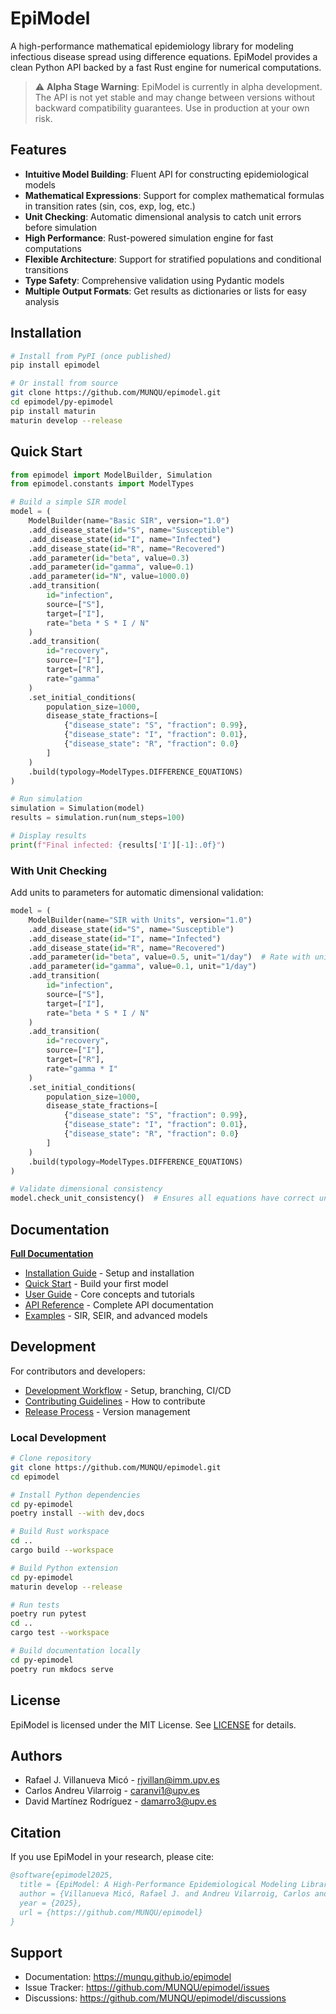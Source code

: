 # EpiModel

A high-performance mathematical epidemiology library for modeling infectious disease spread using difference equations. EpiModel provides a clean Python API backed by a fast Rust engine for numerical computations.

> ⚠️ **Alpha Stage Warning**: EpiModel is currently in alpha development. The API is not yet stable and may change between versions without backward compatibility guarantees. Use in production at your own risk.

## Features

- **Intuitive Model Building**: Fluent API for constructing epidemiological models
- **Mathematical Expressions**: Support for complex mathematical formulas in transition rates (sin, cos, exp, log, etc.)
- **Unit Checking**: Automatic dimensional analysis to catch unit errors before simulation
- **High Performance**: Rust-powered simulation engine for fast computations
- **Flexible Architecture**: Support for stratified populations and conditional transitions
- **Type Safety**: Comprehensive validation using Pydantic models
- **Multiple Output Formats**: Get results as dictionaries or lists for easy analysis

## Installation

```bash
# Install from PyPI (once published)
pip install epimodel

# Or install from source
git clone https://github.com/MUNQU/epimodel.git
cd epimodel/py-epimodel
pip install maturin
maturin develop --release
```

## Quick Start

```python
from epimodel import ModelBuilder, Simulation
from epimodel.constants import ModelTypes

# Build a simple SIR model
model = (
    ModelBuilder(name="Basic SIR", version="1.0")
    .add_disease_state(id="S", name="Susceptible")
    .add_disease_state(id="I", name="Infected")
    .add_disease_state(id="R", name="Recovered")
    .add_parameter(id="beta", value=0.3)
    .add_parameter(id="gamma", value=0.1)
    .add_parameter(id="N", value=1000.0)
    .add_transition(
        id="infection",
        source=["S"],
        target=["I"],
        rate="beta * S * I / N"
    )
    .add_transition(
        id="recovery",
        source=["I"],
        target=["R"],
        rate="gamma"
    )
    .set_initial_conditions(
        population_size=1000,
        disease_state_fractions=[
            {"disease_state": "S", "fraction": 0.99},
            {"disease_state": "I", "fraction": 0.01},
            {"disease_state": "R", "fraction": 0.0}
        ]
    )
    .build(typology=ModelTypes.DIFFERENCE_EQUATIONS)
)

# Run simulation
simulation = Simulation(model)
results = simulation.run(num_steps=100)

# Display results
print(f"Final infected: {results['I'][-1]:.0f}")
```

### With Unit Checking

Add units to parameters for automatic dimensional validation:

```python
model = (
    ModelBuilder(name="SIR with Units", version="1.0")
    .add_disease_state(id="S", name="Susceptible")
    .add_disease_state(id="I", name="Infected")
    .add_disease_state(id="R", name="Recovered")
    .add_parameter(id="beta", value=0.5, unit="1/day")  # Rate with units
    .add_parameter(id="gamma", value=0.1, unit="1/day")
    .add_transition(
        id="infection",
        source=["S"],
        target=["I"],
        rate="beta * S * I / N"
    )
    .add_transition(
        id="recovery",
        source=["I"],
        target=["R"],
        rate="gamma * I"
    )
    .set_initial_conditions(
        population_size=1000,
        disease_state_fractions=[
            {"disease_state": "S", "fraction": 0.99},
            {"disease_state": "I", "fraction": 0.01},
            {"disease_state": "R", "fraction": 0.0}
        ]
    )
    .build(typology=ModelTypes.DIFFERENCE_EQUATIONS)
)

# Validate dimensional consistency
model.check_unit_consistency()  # Ensures all equations have correct units
```

## Documentation

**[Full Documentation](https://munqu.github.io/epimodel)**

- [Installation Guide](https://munqu.github.io/epimodel/getting-started/installation/) - Setup and installation
- [Quick Start](https://munqu.github.io/epimodel/getting-started/quickstart/) - Build your first model
- [User Guide](https://munqu.github.io/epimodel/guide/core-concepts/) - Core concepts and tutorials
- [API Reference](https://munqu.github.io/epimodel/api/model-builder/) - Complete API documentation
- [Examples](https://munqu.github.io/epimodel/guide/examples/) - SIR, SEIR, and advanced models

## Development

For contributors and developers:

- [Development Workflow](https://munqu.github.io/epimodel/development/workflow/) - Setup, branching, CI/CD
- [Contributing Guidelines](https://munqu.github.io/epimodel/development/contributing/) - How to contribute
- [Release Process](https://munqu.github.io/epimodel/development/release/) - Version management

### Local Development

```bash
# Clone repository
git clone https://github.com/MUNQU/epimodel.git
cd epimodel

# Install Python dependencies
cd py-epimodel
poetry install --with dev,docs

# Build Rust workspace
cd ..
cargo build --workspace

# Build Python extension
cd py-epimodel
maturin develop --release

# Run tests
poetry run pytest
cd ..
cargo test --workspace

# Build documentation locally
cd py-epimodel
poetry run mkdocs serve
```

## License

EpiModel is licensed under the MIT License. See [LICENSE](LICENSE) for details.

## Authors

- Rafael J. Villanueva Micó - [rjvillan@imm.upv.es](mailto:rjvillan@imm.upv.es)
- Carlos Andreu Vilarroig - [caranvi1@upv.es](mailto:caranvi1@upv.es)
- David Martínez Rodríguez - [damarro3@upv.es](mailto:damarro3@upv.es)

## Citation

If you use EpiModel in your research, please cite:

```bibtex
@software{epimodel2025,
  title = {EpiModel: A High-Performance Epidemiological Modeling Library},
  author = {Villanueva Micó, Rafael J. and Andreu Vilarroig, Carlos and Martínez Rodríguez, David},
  year = {2025},
  url = {https://github.com/MUNQU/epimodel}
}
```

## Support

- Documentation: https://munqu.github.io/epimodel
- Issue Tracker: https://github.com/MUNQU/epimodel/issues
- Discussions: https://github.com/MUNQU/epimodel/discussions
